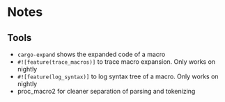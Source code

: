 # Notes

## Tools

* `cargo-expand` shows the expanded code of a macro
* `#![feature(trace_macros)]` to trace macro expansion. Only works on nightly
* `#![feature(log_syntax)]` to log syntax tree of a macro. Only works on nightly
* proc_macro2 for cleaner separation of parsing and tokenizing